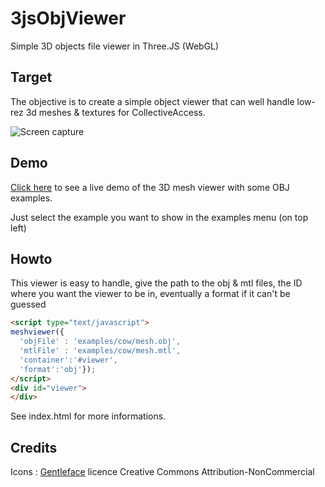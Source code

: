 # 3jsObjViewer

Simple 3D objects file viewer in Three.JS (WebGL)

## Target

The objective is to create a simple object viewer that can well handle low-rez 3d meshes & textures for CollectiveAccess.

![Screen capture](https://raw.githubusercontent.com/ideesculture/meshviewer/master/capture1.png "Screen capture")


## Demo
[Click here](http://www.ideesculture.com/3d/index.html) to see a live demo of the 3D mesh viewer with some OBJ examples.

Just select the example you want to show in the examples menu (on top left)

## Howto 

This viewer is easy to handle, give the path to the obj & mtl files, the ID where you want the viewer to be in, eventually a format if it can't be guessed

``` html 
<script type="text/javascript">
meshviewer({
  'objFile' : 'examples/cow/mesh.obj',
  'mtlFile' : 'examples/cow/mesh.mtl', 
  'container':'#viewer', 
  'format':'obj'});
</script>
<div id="viewer">
</div>
```

See index.html for more informations.

## Credits
Icons : [Gentleface](http://www.gentleface.com/free_icon_set.html) licence Creative Commons Attribution-NonCommercial
